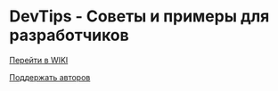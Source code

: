 # DevTips - Советы и примеры для разработчиков

[Перейти в WIKI](https://github.com/tihoho/devtips/wiki)

[Поддержать авторов](https://github.com/tihoho/devtips/wiki/%D0%9F%D0%BE%D0%B4%D0%B4%D0%B5%D1%80%D0%B6%D0%B0%D1%82%D1%8C-DevTips)
